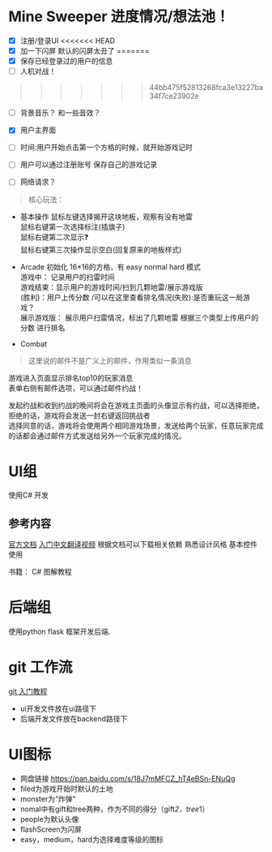 # Mine Sweeper 进度情况/想法池！

- [x] 注册/登录UI
<<<<<<< HEAD
- [x] 加一下闪屏 默认的闪屏太丑了
=======
- [x] 保存已经登录过的用户的信息
- [ ] 人机对战！
>>>>>>> 44bb475f52813268fca3e13227ba34f7ce23902e
- [ ] 背景音乐？ 和一些音效？
- [x] 用户主界面
- [ ] 时间:用户开始点击第一个方格的时候，就开始游戏记时
- [ ] 用户可以通过注册账号 保存自己的游戏记录
- [ ] 网络请求？


> 核心玩法：
- 基本操作
鼠标左键选择揭开这块地板，观察有没有地雷<br>
鼠标右键第一次选择标注(插旗子)<br>
鼠标右键第二次显示❓<br>
鼠标右键第三次操作显示空白(回复原来的地板样式)

- Arcade
初始化 16*16的方格，有 easy normal hard 模式<br>
游戏中： 记录用户的扫雷时间 <br>
游戏结束：显示用户的游戏时间/扫到几颗地雷/展示游戏版<br>
(胜利)：用户上传分数 /可以在这里查看排名情况(失败):是否重玩这一局游戏？<br>
展示游戏版： 展示用户扫雷情况，标出了几颗地雷
根据三个类型上传用户的分数 进行排名

- Combat
>这里说的邮件不是广义上的邮件，作用类似一条消息

游戏进入页面显示排名top10的玩家消息<br>
表单右侧有邮件选项，可以通过邮件约战！<br>

发起约战和收到约战的晚间将会在游戏主页面的头像显示有约战，可以选择拒绝，拒绝的话，游戏将会发送一封右键返回挑战者<br>
选择同意的话，游戏将会使用两个相同游戏场景，发送给两个玩家，任意玩家完成的话都会通过邮件方式发送给另外一个玩家完成的情况。

# UI组
使用C# 开发
## 参考内容
[官方文档](https://docs.microsoft.com/zh-cn/windows/uwp/get-started/your-first-app)
[入门中文翻译视频](https://zhuanlan.zhihu.com/p/20364660)
根据文档可以下载相关依赖 熟悉设计风格 基本控件使用

书籍： C# 图解教程

# 后端组
使用python flask 框架开发后端.


# git 工作流
[git 入门教程](https://git-scm.com/book/zh/v1/Git-%E5%9F%BA%E7%A1%80)

- ui开发文件放在ui路径下
- 后端开发文件放在backend路径下

# UI图标
- 网盘链接 https://pan.baidu.com/s/18J7mMFCZ_hT4eBSn-ENuQg
- filed为游戏开始时默认的土地
- monster为“炸弹”
- nomal中有gift和tree两种，作为不同的得分（gift*2，tree*1）
- people为默认头像
- flashScreen为闪屏
- easy，medium，hard为选择难度等级的图标
